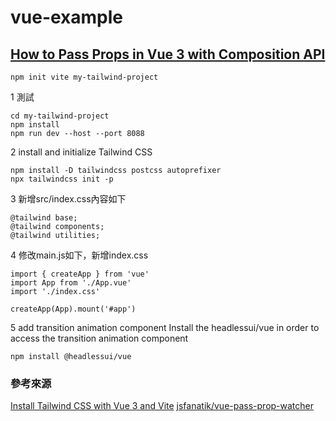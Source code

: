 # vue-example

## [How to Pass Props in Vue 3 with Composition API][1]


```
npm init vite my-tailwind-project

```

1 測試
```
cd my-tailwind-project
npm install 
npm run dev --host --port 8088
```

2 install and initialize Tailwind CSS 
```
npm install -D tailwindcss postcss autoprefixer
npx tailwindcss init -p
```

3 新增src/index.css內容如下
```
@tailwind base;
@tailwind components;
@tailwind utilities;
```

4 修改main.js如下，新增index.css
```
import { createApp } from 'vue'
import App from './App.vue'
import './index.css'

createApp(App).mount('#app')
```

5 add transition animation component
Install the headlessui/vue in order to access the transition animation component
```
npm install @headlessui/vue
```


### 參考來源

[Install Tailwind CSS with Vue 3 and Vite][2]
[jsfanatik/vue-pass-prop-watcher][3]

[1]:https://medium.com/@wsvuefanatik/how-to-pass-props-in-vue-3-with-composition-api-56325b3af515
[2]:https://tailwindcss.com/docs/guides/vite
[3]:https://github.com/jsfanatik/vue-pass-prop-watcher